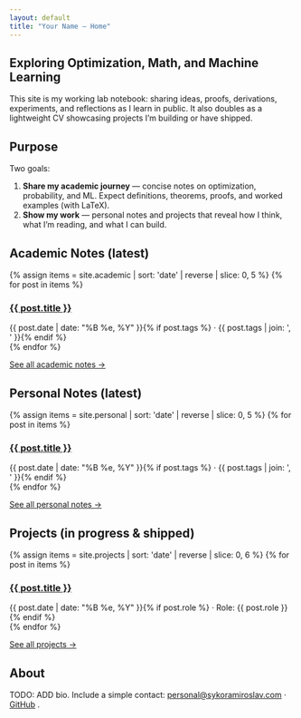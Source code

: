 ```yaml
---
layout: default
title: "Your Name — Home"
---
```



<section class="hero" aria-labelledby="intro-title">
<h1 id="intro-title">Exploring Optimization, Math, and Machine Learning</h1>
<p class="meta">This site is my working lab notebook: sharing ideas, proofs, derivations, experiments, and reflections as I learn in public. It also doubles as a lightweight CV showcasing projects I’m building or have shipped.</p>
</section>


<section aria-labelledby="purpose-title">
<h2 id="purpose-title">Purpose</h2>
<div class="item">
<p>Two goals:</p>
<ol>
<li><strong>Share my academic journey</strong> — concise notes on optimization, probability, and ML. Expect definitions, theorems, proofs, and worked examples (with LaTeX).</li>
<li><strong>Show my work</strong> — personal notes and projects that reveal how I think, what I’m reading, and what I can build.</li>
</ol>
</div>
</section>


<section aria-labelledby="academic-title">
<h2 id="academic-title">Academic Notes (latest)</h2>
<div class="list">
{% assign items = site.academic | sort: 'date' | reverse | slice: 0, 5 %}
{% for post in items %}
<article class="item">
<h3><a href="{{ post.url | relative_url }}">{{ post.title }}</a></h3>
<div class="meta">{{ post.date | date: "%B %e, %Y" }}{% if post.tags %} · {{ post.tags | join: ', ' }}{% endif %}</div>
</article>
{% endfor %}
<p class="meta"><a href="{{ '/pages/academic' | relative_url }}">See all academic notes →</a></p>
</div>
</section>


<section aria-labelledby="personal-title">
<h2 id="personal-title">Personal Notes (latest)</h2>
<div class="list">
{% assign items = site.personal | sort: 'date' | reverse | slice: 0, 5 %}
{% for post in items %}
<article class="item">
<h3><a href="{{ post.url | relative_url }}">{{ post.title }}</a></h3>
<div class="meta">{{ post.date | date: "%B %e, %Y" }}{% if post.tags %} · {{ post.tags | join: ', ' }}{% endif %}</div>
</article>
{% endfor %}
<p class="meta"><a href="{{ '/pages/personal' | relative_url }}">See all personal notes →</a></p>
</div>
</section>


<section aria-labelledby="projects-title">
<h2 id="projects-title">Projects (in progress & shipped)</h2>
<div class="list">
{% assign items = site.projects | sort: 'date' | reverse | slice: 0, 6 %}
{% for post in items %}
<article class="item">
<h3><a href="{{ post.url | relative_url }}">{{ post.title }}</a></h3>
<div class="meta">{{ post.date | date: "%B %e, %Y" }}{% if post.role %} · Role: {{ post.role }}{% endif %}</div>
</article>
{% endfor %}
<p class="meta"><a href="{{ '/pages/projects' | relative_url }}">See all projects →</a></p>
</div>
</section>


<section id="about" aria-labelledby="about-title">
<h2 id="about-title">About</h2>
<div class="item">
<p>TODO: ADD bio. Include a simple contact: <a href="mailto:personal@sykoramiroslav.com">personal@sykoramiroslav.com</a> · <a href="https://github.com/Mirasyko">GitHub</a> .</p>
</div>
</section>